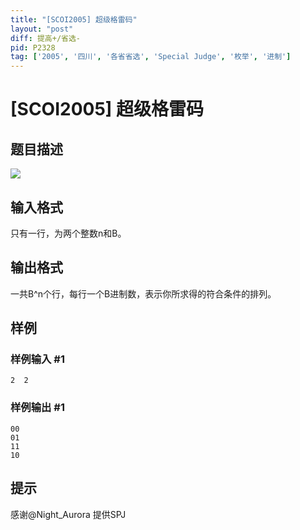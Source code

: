 ```yaml
---
title: "[SCOI2005] 超级格雷码"
layout: "post"
diff: 提高+/省选-
pid: P2328
tag: ['2005', '四川', '各省省选', 'Special Judge', '枚举', '进制']
---
```

# [SCOI2005] 超级格雷码
## 题目描述

![](https://cdn.luogu.com.cn/upload/pic/1392.png)

## 输入格式

只有一行，为两个整数n和B。

## 输出格式

一共B^n个行，每行一个B进制数，表示你所求得的符合条件的排列。

## 样例

### 样例输入 #1
```
2  2
```
### 样例输出 #1
```
00
01
11
10

```
## 提示

感谢@Night_Aurora 提供SPJ
